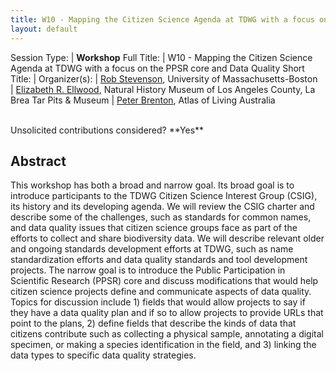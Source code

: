 ```yaml
---
title: W10 - Mapping the Citizen Science Agenda at TDWG with a focus on the PPSR core and Data Quality
layout: default
--- 
```



Session Type: | **Workshop**
Full Title:   | W10 - Mapping the Citizen Science Agenda at TDWG with a focus on the PPSR core and Data Quality
Short Title:  | 
Organizer(s): | [Rob Stevenson](rdstevenson10@gmail.com), University of Massachusetts-Boston  
              | [Elizabeth R. Ellwood](lellwood@tarpits.org), Natural History Museum of Los Angeles County, La Brea Tar Pits & Museum
              | [Peter Brenton](Peter.Brenton@csiro.au), Atlas of Living Australia

 
<p><br />Unsolicited contributions considered?  **Yes**</p>  

<!--
4. 	Number of 80 minute sessions requested. We will accommodate requests of more than one session as space and time allows. Individual talks may be 10 or 20 minutes in duration, subject to the number of contributors approved for any given session.
We are requesting 1, 80-minute session. 
-->

## Abstract  
  
This workshop has both a broad and narrow goal.  Its broad goal is to introduce participants to the TDWG Citizen Science Interest Group (CSIG), its history and its developing agenda. We will review the CSIG charter and describe some of the challenges, such as standards for common names, and data quality issues that citizen science groups face as part of the efforts to collect and share biodiversity data. We will describe relevant older and ongoing standards development efforts at TDWG, such as name standardization efforts and data quality standards and tool development projects. The narrow goal is to introduce the Public Participation in Scientific Research (PPSR) core and discuss modifications that would help citizen science projects define and communicate aspects of data quality.  Topics for discussion include 1) fields that would allow projects to say if they have a data quality plan and if so to allow projects to provide URLs that point to the plans, 2) define fields that describe the kinds of data that citizens contribute such as collecting a physical sample, annotating a digital specimen, or making a species identification in the field, and 3) linking the data types to specific data quality strategies.  

